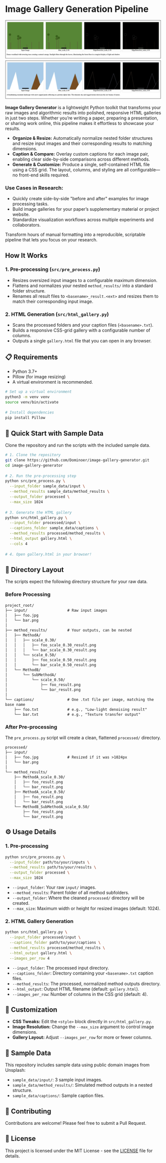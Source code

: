# Image Gallery Generation Pipeline
![Sample HTML Gallery](sample_html.png)

**Image Gallery Generator** is a lightweight Python toolkit that transforms your raw images and algorithmic results into polished, responsive HTML galleries in just two steps. Whether you’re writing a paper, preparing a presentation, or sharing work online, this pipeline makes it effortless to showcase your results.

  * **Organize & Resize:** Automatically normalize nested folder structures and resize input images and their corresponding results to matching dimensions.
  * **Caption & Compare:** Overlay custom captions for each image pair, enabling clear side-by-side comparisons across different methods.
  * **Generate & Customize:** Produce a single, self-contained HTML file using a CSS grid. The layout, columns, and styling are all configurable—no front-end skills required.

### Use Cases in Research:

  * Quickly create side-by-side "before and after" examples for image processing tasks.
  * Build image galleries for your paper’s supplementary material or project website.
  * Standardize visualization workflows across multiple experiments and collaborators.

Transform hours of manual formatting into a reproducible, scriptable pipeline that lets you focus on your research.

## How It Works

### 1\. Pre-processing (`src/pre_process.py`)

  * Resizes oversized input images to a configurable maximum dimension.
  * Flattens and normalizes your nested `method_results/` into a standard folder structure.
  * Renames all result files to `<basename>_result.<ext>` and resizes them to match their corresponding input image.

### 2\. HTML Generation (`src/html_gallery.py`)

  * Scans the processed folders and your caption files (`<basename>.txt`).
  * Builds a responsive CSS-grid gallery with a configurable number of columns.
  * Outputs a single `gallery.html` file that you can open in any browser.

## 📋 Requirements

  * Python 3.7+
  * Pillow (for image resizing)
  * A virtual environment is recommended.

<!-- end list -->

```bash
# Set up a virtual environment
python3 -m venv venv
source venv/bin/activate

# Install dependencies
pip install Pillow
```

## 🚀 Quick Start with Sample Data

Clone the repository and run the scripts with the included sample data.

```bash
# 1. Clone the repository
git clone https://github.com/Dominoer/image-gallery-generator.git
cd image-gallery-generator

# 2. Run the pre-processing step
python src/pre_process.py \
  --input_folder sample_data/input \
  --method_results sample_data/method_results \
  --output_folder processed \
  --max_size 1024

# 3. Generate the HTML gallery
python src/html_gallery.py \
  --input_folder processed/input \
  --captions_folder sample_data/captions \
  --method_results processed/method_results \
  --html_output gallery.html \
  --cols 4

# 4. Open gallery.html in your browser!
```

## 🔧 Directory Layout

The scripts expect the following directory structure for your raw data.

### Before Processing

```
project_root/
├── input/                  # Raw input images
│   ├── foo.jpg
│   └── bar.png
│
├── method_results/         # Your outputs, can be nested
│   ├── MethodA/
│   │   ├── scale_0.30/
│   │   │   ├── foo_scale_0.30_result.png
│   │   │   └── bar_scale_0.30_result.png
│   │   └── scale_0.50/
│   │       ├── foo_scale_0.50_result.png
│   │       └── bar_scale_0.50_result.png
│   └── MethodB/
│       └── SubMethodA/
│           └── scale_0.50/
│               ├── foo_result.png
│               └── bar_result.png
│
└── captions/               # One .txt file per image, matching the base name
    ├── foo.txt             # e.g., "Low-light denoising result"
    └── bar.txt             # e.g., "Texture transfer output"
```

### After Pre-processing

The `pre_process.py` script will create a clean, flattened `processed/` directory.

```
processed/
├── input/
│   ├── foo.jpg             # Resized if it was >1024px
│   └── bar.png
│
└── method_results/
    ├── MethodA_scale_0.30/
    │   ├── foo_result.png
    │   └── bar_result.png
    ├── MethodA_scale_0.50/
    │   ├── foo_result.png
    │   └── bar_result.png
    └── MethodB_SubMethodA_scale_0.50/
        ├── foo_result.png
        └── bar_result.png
```

## ⚙️ Usage Details

### 1\. Pre-processing

```bash
python src/pre_process.py \
  --input_folder path/to/your/inputs \
  --method_results path/to/your/results \
  --output_folder processed \
  --max_size 1024
```

  * `--input_folder`: Your raw `input/` images.
  * `--method_results`: Parent folder of all method subfolders.
  * `--output_folder`: Where the cleaned `processed/` directory will be created.
  * `--max_size`: Maximum width or height for resized images (default: 1024).

### 2\. HTML Gallery Generation

```bash
python src/html_gallery.py \
  --input_folder processed/input \
  --captions_folder path/to/your/captions \
  --method_results processed/method_results \
  --html_output gallery.html \
  --images_per_row 4
```

  * `--input_folder`: The processed input directory.
  * `--captions_folder`: Directory containing your `<basename>.txt` caption files.
  * `--method_results`: The processed, normalized method outputs directory.
  * `--html_output`: Output HTML filename (default: `gallery.html`).
  * `--images_per_row`: Number of columns in the CSS grid (default: 4).

## 🎨 Customization

  * **CSS Tweaks:** Edit the `<style>` block directly in `src/html_gallery.py`.
  * **Image Resolution:** Change the `--max_size` argument to control image dimensions.
  * **Gallery Layout:** Adjust `--images_per_row` for more or fewer columns.

## 📁 Sample Data

This repository includes sample data using public domain images from Unsplash:

  * `sample_data/input/`: 3 sample input images.
  * `sample_data/method_results/`: Simulated method outputs in a nested structure.
  * `sample_data/captions/`: Sample caption files.

## 🤝 Contributing

Contributions are welcome\! Please feel free to submit a Pull Request.

## 📄 License

This project is licensed under the MIT License - see the [LICENSE](LICENSE) file for details.
